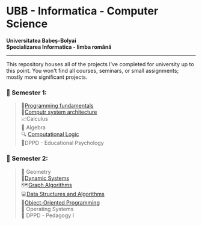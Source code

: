 # UBB - Informatica - Computer Science
**Universitatea Babeș-Bolyai**  
**Specializarea Informatica - limba română**  

---

This repository houses all of the projects I've completed for university up to this point. You won't find all courses, seminars, or small assignments; mostly more significant projects.


### :file_folder: Semester 1: <br>
> :snake:[Programming fundamentals](semester%201/FP) <br>
> :electric_plug:[Computr system architecture](semester%201/ASC) <br>
> :chart_with_upwards_trend:Calculus <br>
> 📐 Algebra <br>
> 🔍 [Computational Logic](semester%201/LC) <br>
> :baby:DPPD - Educational Psychology

### :file_folder: Semester 2: <br>
> 📏 Geometry <br>
> :100:[Dynamic Systems](semester%202/SD) <br>
> :world_map:[Graph Algorithms](semester%202/AG%20-%20lab) <br>
> :computer:[Data Structures and Algorithms](semester%202/SDA) <br>
> :mag_right:[Object-Oriented Programming](semester%202/OOP) <br>
> 🐧 Operating Systems <br>
> 🧠 DPPD - Pedagogy I
